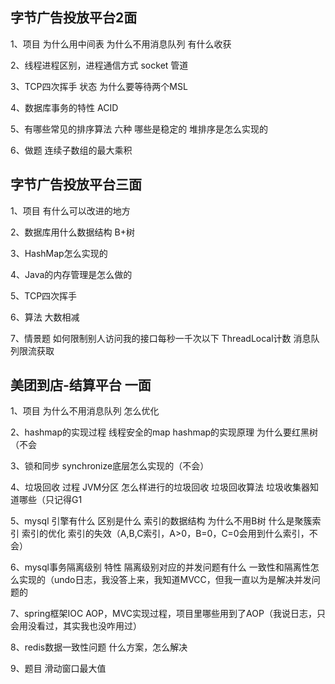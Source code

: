 ## 字节广告投放平台2面

1、项目 为什么用中间表 为什么不用消息队列 有什么收获

2、线程进程区别，进程通信方式 socket 管道

3、TCP四次挥手 状态 为什么要等待两个MSL 

4、数据库事务的特性 ACID

5、有哪些常见的排序算法 六种 哪些是稳定的 堆排序是怎么实现的

6、做题 连续子数组的最大乘积

## 字节广告投放平台三面

1、项目 有什么可以改进的地方

2、数据库用什么数据结构 B+树

3、HashMap怎么实现的

4、Java的内存管理是怎么做的

5、TCP四次挥手

6、算法 大数相减

7、情景题 如何限制别人访问我的接口每秒一千次以下 ThreadLocal计数 消息队列限流获取

## 美团到店-结算平台   一面

1、项目 为什么不用消息队列 怎么优化

2、hashmap的实现过程 线程安全的map hashmap的实现原理 为什么要红黑树（不会

3、锁和同步 synchronize底层怎么实现的（不会）

4、垃圾回收 过程 JVM分区 怎么样进行的垃圾回收 垃圾回收算法 垃圾收集器知道哪些（只记得G1

5、mysql 引擎有什么 区别是什么  索引的数据结构 为什么不用B树 什么是聚簇索引 索引的优化 索引的失效（A,B,C索引，A>0，B=0，C=0会用到什么索引，不会）

6、mysql事务隔离级别 特性 隔离级别对应的并发问题有什么 一致性和隔离性怎么实现的（undo日志，我没答上来，我知道MVCC，但我一直以为是解决并发问题的

7、spring框架IOC AOP，MVC实现过程，项目里哪些用到了AOP（我说日志，只会用没看过，其实我也没咋用过）

8、redis数据一致性问题 什么方案，怎么解决

9、题目 滑动窗口最大值